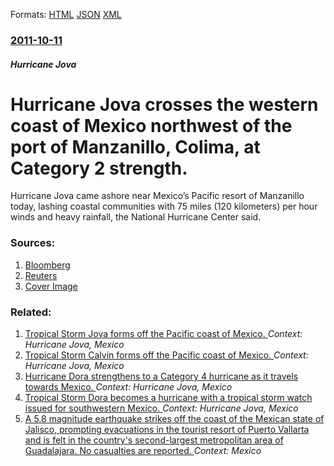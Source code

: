 
Formats: [HTML](/news/2011/10/11/hurricane-jova-crosses-the-western-coast-of-mexico-northwest-of-the-port-of-manzanillo-colima-at-category-2-strength.html)  [JSON](/news/2011/10/11/hurricane-jova-crosses-the-western-coast-of-mexico-northwest-of-the-port-of-manzanillo-colima-at-category-2-strength.json)  [XML](/news/2011/10/11/hurricane-jova-crosses-the-western-coast-of-mexico-northwest-of-the-port-of-manzanillo-colima-at-category-2-strength.xml)  

### [2011-10-11](/news/2011/10/11/index.md)

##### Hurricane Jova
# Hurricane Jova crosses the western coast of Mexico northwest of the port of Manzanillo, Colima, at Category 2 strength. 

Hurricane Jova came ashore near Mexico’s Pacific resort of Manzanillo today, lashing coastal communities with 75 miles (120 kilometers) per hour winds and heavy rainfall, the National Hurricane Center said.


### Sources:

1. [Bloomberg](https://www.bloomberg.com/news/2011-10-11/hurricane-jova-nearing-landfall-on-mexico-with-category-2-force.html)
2. [Reuters](https://www.reuters.com/article/2011/10/10/us-storm-jova-idUSTRE79964O20111010)
2. [Cover Image](https://assets.bwbx.io/s3/javelin/public/javelin/images/social-default-a4f15fa7ee.jpg)

### Related:

1. [Tropical Storm Jova forms off the Pacific coast of Mexico. ](/news/2011/10/6/tropical-storm-jova-forms-off-the-pacific-coast-of-mexico.md) _Context: Hurricane Jova, Mexico_
2. [Tropical Storm Calvin forms off the Pacific coast of Mexico. ](/news/2011/07/8/tropical-storm-calvin-forms-off-the-pacific-coast-of-mexico.md) _Context: Hurricane Jova, Mexico_
3. [Hurricane Dora strengthens to a Category 4 hurricane as it travels towards Mexico. ](/news/2011/07/20/hurricane-dora-strengthens-to-a-category-4-hurricane-as-it-travels-towards-mexico.md) _Context: Hurricane Jova, Mexico_
4. [Tropical Storm Dora becomes a hurricane with a tropical storm watch issued for southwestern Mexico. ](/news/2011/07/19/tropical-storm-dora-becomes-a-hurricane-with-a-tropical-storm-watch-issued-for-southwestern-mexico.md) _Context: Hurricane Jova, Mexico_
5. [A 5.8 magnitude earthquake strikes off the coast of the Mexican state of Jalisco, prompting evacuations in the tourist resort of Puerto Vallarta and is felt in the country's second-largest metropolitan area of Guadalajara. No casualties are reported. ](/news/2018/02/9/a-5-8-magnitude-earthquake-strikes-off-the-coast-of-the-mexican-state-of-jalisco-prompting-evacuations-in-the-tourist-resort-of-puerto-vall.md) _Context: Mexico_
